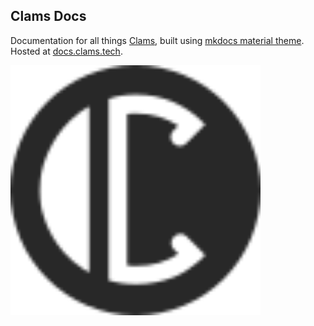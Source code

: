 ## Clams Docs

Documentation for all things [Clams](https://clams.tech), built using [mkdocs material theme](https://github.com/squidfunk/mkdocs-material#readme). Hosted at [docs.clams.tech](https://docs.clams.tech).

<img src="./docs/assets/clams.svg" width="400">
